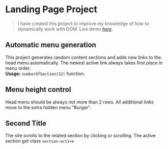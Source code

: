 # Landing Page Project
> I have created this project to improve my knowledge of how to dynamically work with DOM.
> Live demo [_here_](https://pavelolkhovoi.github.io/menu/).


## Automatic menu generation

This project generates random content sections and adds new links to the head menu automatically. The newest active link always takes first place in menu order.  
**Usage:** `numberOfSection(12)` function.

## Menu height control

Head menu should be always not more than 2 rows. All additional links move to the extra hidden menu "Burger". 

## Second Title

The site scrolls to the related section by clicking or scrolling. The active section get class `section-active`
